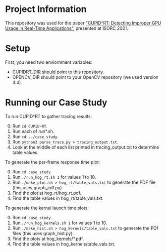 Project Information
===============

This repository was used for the paper ["CUPiD^RT: Detecting Improper GPU Usage in Real-Time Applications"](https://www.cs.unc.edu/~tamert/papers/isorc21.pdf), presented at ISORC 2021.

Setup
===============

First, you need two enviornment variables:

* CUPIDRT_DIR should point to this repository.
* OPENCV_DIR should point to your OpenCV repository (we used version 3.4).

Running our Case Study
===============

To run CUPiD^RT to gather tracing results:

0. Run `cd CUPiD-RT`.
1. Run each of run*.sh.
2. Run `cd ../case_study`.
3. Run `python3 parse_trace.py > tracing_output.txt`.
4. Look at the middle of each list printed in tracing_output.txt
   to determine table values.

To generate the per-frame response time plot:

0. Run `cd case_study`.
1. Run `./run_hog_rt.sh 1` for values 1 to 10.
2. Run `./make_plot.sh > hog_rt/table_vals.txt` to generate the
   PDF file (this uses graph_cdf.py).
3. Find the plot at hog_rt/hog_rt.pdf.
4. Find the table values in hog_rt/table_vals.txt.

To generate the kernel launch time plots:

0. Run `cd case_study`.
1. Run `./run_hog_kernels.sh 1` for values 1 to 10.
2. Run `./make_hist.sh > hog_kernels/table_vals.txt` to generate the
   PDf files (this uses graph_hist.py).
3. Find the plots at hog_kernels/*.pdf.
4. Find the table values in hog_kernels/table_vals.txt.